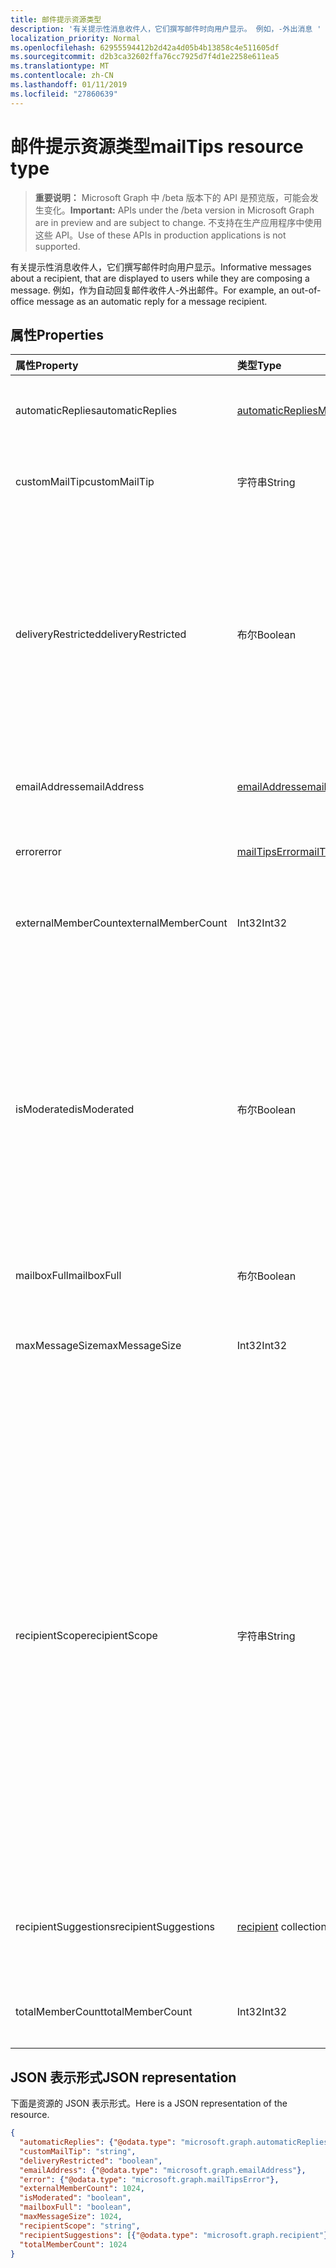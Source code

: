 ```yaml
---
title: 邮件提示资源类型
description: '有关提示性消息收件人，它们撰写邮件时向用户显示。 例如，-外出消息 '
localization_priority: Normal
ms.openlocfilehash: 62955594412b2d42a4d05b4b13858c4e511605df
ms.sourcegitcommit: d2b3ca32602ffa76cc7925d7f4d1e2258e611ea5
ms.translationtype: MT
ms.contentlocale: zh-CN
ms.lasthandoff: 01/11/2019
ms.locfileid: "27860639"
---
```

# <a name="mailtips-resource-type"></a><span data-ttu-id="0a7ea-104">邮件提示资源类型</span><span class="sxs-lookup"><span data-stu-id="0a7ea-104">mailTips resource type</span></span>

> <span data-ttu-id="0a7ea-105">**重要说明：** Microsoft Graph 中 /beta 版本下的 API 是预览版，可能会发生变化。</span><span class="sxs-lookup"><span data-stu-id="0a7ea-105">**Important:** APIs under the /beta version in Microsoft Graph are in preview and are subject to change.</span></span> <span data-ttu-id="0a7ea-106">不支持在生产应用程序中使用这些 API。</span><span class="sxs-lookup"><span data-stu-id="0a7ea-106">Use of these APIs in production applications is not supported.</span></span>

<span data-ttu-id="0a7ea-107">有关提示性消息收件人，它们撰写邮件时向用户显示。</span><span class="sxs-lookup"><span data-stu-id="0a7ea-107">Informative messages about a recipient, that are displayed to users while they are composing a message.</span></span> <span data-ttu-id="0a7ea-108">例如，作为自动回复邮件收件人-外出邮件。</span><span class="sxs-lookup"><span data-stu-id="0a7ea-108">For example, an out-of-office message as an automatic reply for a message recipient.</span></span>


## <a name="properties"></a><span data-ttu-id="0a7ea-109">属性</span><span class="sxs-lookup"><span data-stu-id="0a7ea-109">Properties</span></span>
| <span data-ttu-id="0a7ea-110">属性</span><span class="sxs-lookup"><span data-stu-id="0a7ea-110">Property</span></span>     | <span data-ttu-id="0a7ea-111">类型</span><span class="sxs-lookup"><span data-stu-id="0a7ea-111">Type</span></span>   |<span data-ttu-id="0a7ea-112">Description</span><span class="sxs-lookup"><span data-stu-id="0a7ea-112">Description</span></span>|
|:---------------|:--------|:----------|
| <span data-ttu-id="0a7ea-113">automaticReplies</span><span class="sxs-lookup"><span data-stu-id="0a7ea-113">automaticReplies</span></span> | [<span data-ttu-id="0a7ea-114">automaticRepliesMailTips</span><span class="sxs-lookup"><span data-stu-id="0a7ea-114">automaticRepliesMailTips</span></span>](../resources/automaticrepliesmailtips.md) | <span data-ttu-id="0a7ea-115">如果已被收件人设置，邮件自动回复的提示。</span><span class="sxs-lookup"><span data-stu-id="0a7ea-115">Mail tips for automatic reply if it has been set up by the recipient.</span></span> |
| <span data-ttu-id="0a7ea-116">customMailTip</span><span class="sxs-lookup"><span data-stu-id="0a7ea-116">customMailTip</span></span> | <span data-ttu-id="0a7ea-117">字符串</span><span class="sxs-lookup"><span data-stu-id="0a7ea-117">String</span></span> | <span data-ttu-id="0a7ea-118">可在收件人的邮箱中设置自定义邮件提示。</span><span class="sxs-lookup"><span data-stu-id="0a7ea-118">A custom mail tip that can be set on the recipient's mailbox.</span></span> |
| <span data-ttu-id="0a7ea-119">deliveryRestricted</span><span class="sxs-lookup"><span data-stu-id="0a7ea-119">deliveryRestricted</span></span>| <span data-ttu-id="0a7ea-120">布尔</span><span class="sxs-lookup"><span data-stu-id="0a7ea-120">Boolean</span></span> | <span data-ttu-id="0a7ea-121">收件人的邮箱是否受限制，例如，接受从预定义列表的发件人的邮件拒绝来自发件人的预定义列表的邮件，或接受来自仅经过身份验证发件人的邮件。</span><span class="sxs-lookup"><span data-stu-id="0a7ea-121">Whether the recipient's mailbox is restricted, for example, accepting messages from only a predefined list of senders, rejecting messages from a predefined list of senders, or accepting messages from only authenticated senders.</span></span> |
| <span data-ttu-id="0a7ea-122">emailAddress</span><span class="sxs-lookup"><span data-stu-id="0a7ea-122">emailAddress</span></span> | [<span data-ttu-id="0a7ea-123">emailAddress</span><span class="sxs-lookup"><span data-stu-id="0a7ea-123">emailAddress</span></span>](../resources/emailaddress.md) | <span data-ttu-id="0a7ea-124">若要获取的邮件提示收件人的电子邮件地址。</span><span class="sxs-lookup"><span data-stu-id="0a7ea-124">The email address of the recipient to get mailtips for.</span></span> |
| <span data-ttu-id="0a7ea-125">error</span><span class="sxs-lookup"><span data-stu-id="0a7ea-125">error</span></span> | [<span data-ttu-id="0a7ea-126">mailTipsError</span><span class="sxs-lookup"><span data-stu-id="0a7ea-126">mailTipsError</span></span>](../resources/mailtipserror.md) | <span data-ttu-id="0a7ea-127">在[getMailTips](../api/user-getmailtips.md)操作过程中出现错误。</span><span class="sxs-lookup"><span data-stu-id="0a7ea-127">Errors that occur during the [getMailTips](../api/user-getmailtips.md) action.</span></span> |
| <span data-ttu-id="0a7ea-128">externalMemberCount</span><span class="sxs-lookup"><span data-stu-id="0a7ea-128">externalMemberCount</span></span> | <span data-ttu-id="0a7ea-129">Int32</span><span class="sxs-lookup"><span data-stu-id="0a7ea-129">Int32</span></span> | <span data-ttu-id="0a7ea-130">如果收件人是通讯组列表的外部成员的数目。</span><span class="sxs-lookup"><span data-stu-id="0a7ea-130">The number of external members if the recipient is a distribution list.</span></span> |
| <span data-ttu-id="0a7ea-131">isModerated</span><span class="sxs-lookup"><span data-stu-id="0a7ea-131">isModerated</span></span> |<span data-ttu-id="0a7ea-132">布尔</span><span class="sxs-lookup"><span data-stu-id="0a7ea-132">Boolean</span></span>  | <span data-ttu-id="0a7ea-133">是否向收件人发送邮件需要审批。</span><span class="sxs-lookup"><span data-stu-id="0a7ea-133">Whether sending messages to the recipient requires approval.</span></span> <span data-ttu-id="0a7ea-134">例如，如果收件人是大型通讯组列表和审阅者已设置最多批准邮件发送到该通讯组列表，或如果发送给邮件收件人需要审批的收件人的经理。</span><span class="sxs-lookup"><span data-stu-id="0a7ea-134">For example, if the recipient is a large distribution list and a moderator has been set up to approve messages sent to that distribution list, or if sending messages to a recipient requires approval of the recipient's manager.</span></span> |
| <span data-ttu-id="0a7ea-135">mailboxFull</span><span class="sxs-lookup"><span data-stu-id="0a7ea-135">mailboxFull</span></span> | <span data-ttu-id="0a7ea-136">布尔</span><span class="sxs-lookup"><span data-stu-id="0a7ea-136">Boolean</span></span> | <span data-ttu-id="0a7ea-137">收件人邮箱完全状态。</span><span class="sxs-lookup"><span data-stu-id="0a7ea-137">The mailbox full status of the recipient.</span></span> |
| <span data-ttu-id="0a7ea-138">maxMessageSize</span><span class="sxs-lookup"><span data-stu-id="0a7ea-138">maxMessageSize</span></span> | <span data-ttu-id="0a7ea-139">Int32</span><span class="sxs-lookup"><span data-stu-id="0a7ea-139">Int32</span></span> | <span data-ttu-id="0a7ea-140">收件人的组织或邮箱已配置最大邮件大小。</span><span class="sxs-lookup"><span data-stu-id="0a7ea-140">The maximum message size that has been configured for the recipient's organization or mailbox.</span></span> |
| <span data-ttu-id="0a7ea-141">recipientScope</span><span class="sxs-lookup"><span data-stu-id="0a7ea-141">recipientScope</span></span> | <span data-ttu-id="0a7ea-142">字符串</span><span class="sxs-lookup"><span data-stu-id="0a7ea-142">String</span></span> | <span data-ttu-id="0a7ea-143">收件人范围。</span><span class="sxs-lookup"><span data-stu-id="0a7ea-143">The scope of the recipient.</span></span> <span data-ttu-id="0a7ea-144">可取值为：`none`、`internal`、`external`、`externalPartner`、`externalNonParther`。</span><span class="sxs-lookup"><span data-stu-id="0a7ea-144">Possible values are: `none`, `internal`, `external`, `externalPartner`, `externalNonParther`.</span></span> <span data-ttu-id="0a7ea-145">例如，管理员可以设置其他组织为其"合作伙伴"。</span><span class="sxs-lookup"><span data-stu-id="0a7ea-145">For example, an administrator can set another organization to be its "partner".</span></span> <span data-ttu-id="0a7ea-146">如果管理员希望某些邮件提示可对特定范围有用范围。</span><span class="sxs-lookup"><span data-stu-id="0a7ea-146">The scope is useful if an administrator wants certain mailtips to be accessible to certain scopes.</span></span> <span data-ttu-id="0a7ea-147">也很有用，告知人的邮件可能离开组织，以帮助其选择正确决定哪些措词、 语气和内容的发件人。</span><span class="sxs-lookup"><span data-stu-id="0a7ea-147">It's also useful to senders to inform them that their message may leave the organization, helping them make the correct decisions about wording, tone and content.</span></span>|
| <span data-ttu-id="0a7ea-148">recipientSuggestions</span><span class="sxs-lookup"><span data-stu-id="0a7ea-148">recipientSuggestions</span></span> | <span data-ttu-id="0a7ea-149">[recipient](../resources/recipient.md) collection</span><span class="sxs-lookup"><span data-stu-id="0a7ea-149">[recipient](../resources/recipient.md) collection</span></span> | <span data-ttu-id="0a7ea-150">收件人建议基于以前上下文它们出现在相同的邮件。</span><span class="sxs-lookup"><span data-stu-id="0a7ea-150">Recipients suggested based on previous contexts where they appear in the same message.</span></span> |
| <span data-ttu-id="0a7ea-151">totalMemberCount</span><span class="sxs-lookup"><span data-stu-id="0a7ea-151">totalMemberCount</span></span> | <span data-ttu-id="0a7ea-152">Int32</span><span class="sxs-lookup"><span data-stu-id="0a7ea-152">Int32</span></span> | <span data-ttu-id="0a7ea-153">如果收件人是通讯组列表成员的数目。</span><span class="sxs-lookup"><span data-stu-id="0a7ea-153">The number of members if the recipient is a distribution list.</span></span> |

## <a name="json-representation"></a><span data-ttu-id="0a7ea-154">JSON 表示形式</span><span class="sxs-lookup"><span data-stu-id="0a7ea-154">JSON representation</span></span>

<span data-ttu-id="0a7ea-155">下面是资源的 JSON 表示形式。</span><span class="sxs-lookup"><span data-stu-id="0a7ea-155">Here is a JSON representation of the resource.</span></span>

<!-- {
  "blockType": "resource",
  "optionalProperties": [
    "automaticReplies",
    "customMailTip",
    "deliveryRestricted",
    "emailAddress",
    "error",
    "externalMemberCount",
    "isModerated",
    "mailboxFull",
    "maxMessageSize",
    "recipientScope",
    "recipientSuggestions",
    "totalMemberCount"
  ],
  "@odata.type": "microsoft.graph.mailTips"
}-->

```json
{
  "automaticReplies": {"@odata.type": "microsoft.graph.automaticRepliesMailTips"},
  "customMailTip": "string",
  "deliveryRestricted": "boolean",
  "emailAddress": {"@odata.type": "microsoft.graph.emailAddress"},
  "error": {"@odata.type": "microsoft.graph.mailTipsError"},
  "externalMemberCount": 1024,
  "isModerated": "boolean",
  "mailboxFull": "boolean",
  "maxMessageSize": 1024,
  "recipientScope": "string",
  "recipientSuggestions": [{"@odata.type": "microsoft.graph.recipient"}],
  "totalMemberCount": 1024
}

```

<!-- uuid: 8fcb5dbc-d5aa-4681-8e31-b001d5168d79
2015-10-25 14:57:30 UTC -->
<!-- {
  "type": "#page.annotation",
  "description": "mailtips resource",
  "keywords": "",
  "section": "documentation",
  "tocPath": ""
}-->
